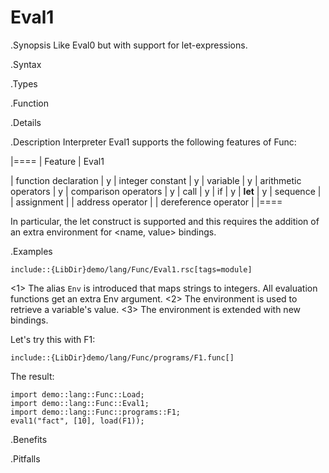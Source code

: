 # Eval1

.Synopsis
Like Eval0 but with support for let-expressions.


.Syntax

.Types

.Function

.Details

.Description
Interpreter Eval1 supports the following features of Func: 


|====
| Feature              | Eval1

| function declaration | y
| integer constant     | y
| variable             | y
| arithmetic operators | y
| comparison operators | y
| call                 | y
| if                   | y
| __let__              | y
| sequence             |
| assignment           |
| address operator     |
| dereference operator |
|====



In particular, the let construct is supported and this requires the addition
of an extra environment for <name, value> bindings.

.Examples
```rascal
include::{LibDir}demo/lang/Func/Eval1.rsc[tags=module]
```

                
<1> The alias `Env` is introduced that maps strings to integers.
    All evaluation functions get an extra Env argument.
<2> The environment is used to retrieve a variable's value.
<3> The environment is extended with new bindings.


Let's try this with F1:
```rascal
include::{LibDir}demo/lang/Func/programs/F1.func[]
```

The result:
```rascal-shell
import demo::lang::Func::Load;
import demo::lang::Func::Eval1;
import demo::lang::Func::programs::F1;
eval1("fact", [10], load(F1));
```

.Benefits

.Pitfalls

